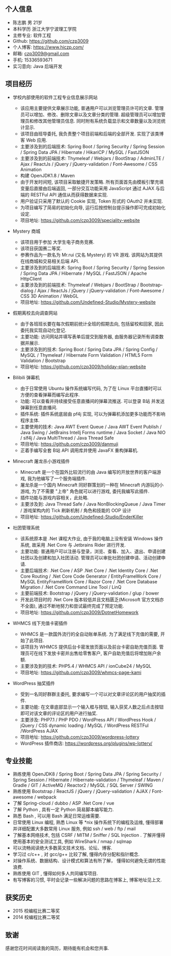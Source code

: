 ## 个人信息

- 陈志鹏 男 21岁
- 本科学历 浙江大学宁波理工学院
- 主修专业: 软件工程
- Github: https://github.com/czp3009
- 个人博客: https://www.hiczp.com/
- 邮箱: czp3009@gmail.com
- 手机: 15336593671
- 实习意向: Java 后端开发

## 项目经历

- 学校内部使用的软件工程专业信息展示网站
    - 该应用主要提供文章展示功能, 普通用户可以浏览管理员许可的文章. 管理员可以增加、修改、删除文章以及文章分类的管理. 超级管理员可以增加管理员和修改其他管理员信息. 同时附有系统负载显示和文章数量以及浏览统计显示.
    - 该项目由班导委托, 我负责整个项目前端和后端的全部开发. 实现了该类博客 Web 应用.
    - 主要涉及到的后端技术: Spring Boot / Spring Security / Spring Session / Spring Data JPA / Hibernate / HikariCP / MySQL / FastJSON
    - 主要涉及到的前端技术: Thymeleaf / Webjars / BootStrap / AdminLTE / Ajax / ReactJs / jQuery / jQuery-validation / Font-Awesome / CSS Animation
    - 构建 OpenJDK1.8 / Maven
    - 由于开发时间短, 该项目采取敏捷开发策略. 所有页面首先由模板引擎充填变量后直接由后端返回, 一部分交互功能采用 JavaScript 通过 AJAX 与后端的 RESTFul API 通信从而获得数据来实现.
    - 用户验证只采用了默认的 Cookie 实现, Token 形式的 OAuth2 并未实现.
    - 为项目编写了简易的初始化向导, 运行后按控制台提示操作即可完成初始化设定.
    - 项目地址: https://github.com/czp3009/speciality-website
    
- Mystery 商城
    - 该项目用于参加 大学生电子商务竞赛.
    - 该项目获国赛二等奖.
    - 参赛作品为一款名为 Mr.rui (又名 Mystery) 的 VR 游戏. 该网站为其提供在线商城和交易相关后端 API.
    - 主要涉及到的后端技术: Spring Boot / Spring Security / Spring Session / Spring Data JPA / Hibernate / MySQL / FastJSON / Apache HttpClient
    - 主要涉及到的前端技术: Thymeleaf / Webjars / BootStrap / Bootstrap-dialog / Ajax / ReactJs / jQuery / jQuery-validation / Font-Awesome / CSS 3D Animation / WebGL
    - 项目地址: https://github.com/Undefined-Studio/Mystery-website
    
- 假期离校去向调查网站
    - 由于各班班长要在每次假期前统计全班的假期去向, 包括留校和回家, 因此委托我实现自动化登记.
    - 主要功能: 访问网站并填写表单后提交到服务器, 由服务器记录所有调查数据并展示.
    - 主要涉及到的技术: Spring Boot / Spring Data JPA / Spring Config / MySQL / Thymeleaf / Hibernate Form Validation / HTML5 Form Validation / Bootstrap
    - 项目地址: https://github.com/czp3009/holiday-plan-website
    
- Bilibili 弹幕机
    - 由于日常使用 Ubuntu 操作系统编写代码, 为了在 Linux 平台直播时可以方便的查看弹幕而编写此程序.
    - 功能: 可以查看并持续接受任意直播间的弹幕流推送. 可以登录 B站 并发送弹幕到任意直播间.
    - 插件系统: 插件系统底层由 pf4j 实现, 可以为弹幕机添加更多功能而不影响程序主体.
    - 主要使用的技术: Java AWT Event Queue / Java AWT Event Publish / Java Swing / JetBrains Intellj Forms runtime / Java Socket / Java NIO / slf4j / Java MultiThread / Java Thread Safe
    - 项目地址: https://github.com/czp3009/danmuji
    - 正着手编写全套 B站 API 调用库并使用 JavaFX 重构弹幕机.
    
- Minecraft 屠龙杀小游戏插件
    - Minecraft 是一个在国外比较流行的由 Java 编写的开放世界的客户端游戏, 我为他编写了一个服务端插件.
    - 屠龙杀是一个国内 Minecraft 同好群策划的一种在 Minecraft 内游玩的小游戏, 为了不需要 "上帝" 角色就可以进行游戏, 委托我编写此插件.
    - 插件功能与游戏内容相关，此处略.
    - 主要涉及到: Java Thread Safe / Java NonBlockingQueue / Java Timer / 游戏架构内的 Tick 刷新机制 / 角色和技能的 OOP 设计
    - 项目地址: https://github.com/Undefined-Studio/EnderKiller
    
- 社团管理系统
    - 该系统原本是 .Net 课程大作业, 由于我的电脑上没有安装 Windows 操作系统, 故采用 .Net Core 与 Jetbrains Rider 进行开发.
    - 主要功能: 普通用户可以注册与登录，浏览、查看、加入、退出、申请创建社团以及创建和加入社团活动. 管理员可以审批社团创建申请、活动创建申请.
    - 主要后端技术: .Net Core / ASP .Net Core / .Net Identity Core / .Net Core Routing / .Net Core Code Generator / EntityFrameWork Core / MySQL EntityFrameWork Core / Razor Core / .Net Core Database Migration / .Net Core Command Line Tool / LinQ
    - 主要前端技术: Bootstrap / jQuery / jQuery-validation / glup / bower
    - 开发此项目时的 .Net Core 版本较低并且文档匮乏(Microsoft 官方文档亦不全面), 通过不断地努力和尝试最终完成了预定功能.
    - 项目地址: https://github.com/czp3009/DotnetHomework

- WHMCS 线下充值卡密插件
    - WHMCS 是一款国外流行的全自动账单系统. 为了满足线下充值的需要, 开始了此项目.
    - 该项目为 WHMCS 提供后台卡密发放页面以及前台卡密自助充值页面. 管理员可在线下发放卡密并出售给零售客户, 客户自助充值后将增加账户余额.
    - 主要涉及到的技术: PHP5.4 / WHMCS API / ionCube24 / MySQL
    - 项目地址: https://github.com/czp3009/whmcs-page-kami

- WordPress 抽奖插件
    - 受到一名同好群群主委托, 要求编写一个可以对文章评论区的用户抽奖的插件.
    - 主要功能: 在文章底部显示一个输入框与按钮, 输入获奖人数之后点击按钮即可对该文章的评论区的用户进行抽奖.
    - 主要涉及: PHP7.1 / PHP PDO / WordPress API / WordPress Hook / jQuery / CSS dynamic loading / MySQL / WordPress RESTFul /WordPress AJAX
    - 项目地址: https://github.com/czp3009/wordpress-lottery
    - WordPress 插件商店: https://wordpress.org/plugins/wp-lottery/

## 专业技能

- 熟练使用 OpenJDK8 / Spring Boot / Spring Data JPA / Spring Security / Spring Session / Hibernate / Hibernate-validation / Thymeleaf / Maven / Gradle / GIT / ActiveMQ / Reactor2 / MySQL / SQL Server / SWING
- 熟练使用 Bootstrap / ReactJS / jQuery / jQuery-validation / AJAX / Font-awesome / webpack
- 了解 Spring-cloud / dubbo / ASP .Net Core / vue
- 了解 Python , 具有一定 Python 简易脚本编写能力.
- 熟悉 Bash , 可以用 Bash 满足日常运维需要.
- 日常使用 Linux 编程, 熟悉 Linux 等 *nix 操作系统下的编程及运维, 懂得部署并详细配置大多数常用 Linux 服务, 例如 ssh / web / ftp / mail
- 了解基本网络技术, 包括 CSRF / MITM / Sniffer / SQL Injection . 了解并懂得使用基本的安全测试工具, 例如 WireShark / nmap / sqlmap
- 可以流畅阅读绝大多数英文技术文档、论坛、博客.
- 学习过 c/c++ , 对 gcc/g++ 比较了解, 懂得内存分配和指针概念.
- 对操作系统、数据结构、设计模式和算法有所了解， 懂得如何避免无谓的性能浪费.
- 熟练使用 GIT , 懂得如何多人共同编写项目.
- 有写博客的习惯, 平时会记录一些解决问题的思路在博客上, 博客地址见上文.

## 获奖历史

- 2015 校编程比赛二等奖
- 2014 校编程比赛二等奖


## 致谢

感谢您花时间阅读我的简历，期待能有机会和您共事.
